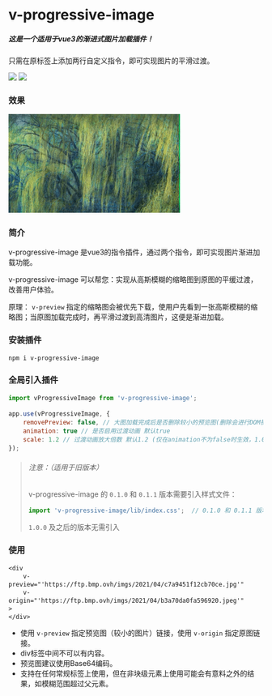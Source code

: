 # v-progressive-image

##### 这是一个适用于vue3的渐进式图片加载插件！

只需在原标签上添加两行自定义指令，即可实现图片的平滑过渡。

<a href="https://www.npmjs.com/package/v-progressive-image"><img src="https://img.shields.io/npm/v/v-progressive-image"></a> <img src="https://img.shields.io/badge/vue-3.x-brightgreen">

### 效果

![v-progressive-image](./v-progressive-image.gif)

### 简介

v-progressive-image 是vue3的指令插件，通过两个指令，即可实现图片渐进加载功能。

v-progressive-image 可以帮您：实现从高斯模糊的缩略图到原图的平缓过渡，改善用户体验。

原理： `v-preview` 指定的缩略图会被优先下载，使用户先看到一张高斯模糊的缩略图；当原图加载完成时，再平滑过渡到高清图片，这便是渐进加载。

### 安装插件

```
npm i v-progressive-image
```

### 全局引入插件

```javascript
import vProgressiveImage from 'v-progressive-image';
```

```javascript
app.use(vProgressiveImage, {
	removePreview: false, // 大图加载完成后是否删除较小的预览图(删除会进行DOM操作) 默认false
	animation: true // 是否启用过渡动画 默认true
    scale: 1.2 // 过渡动画放大倍数 默认1.2 (仅在animation不为false时生效，1.0.0及之后的版本支持)
});
```

> ###### 注意：（适用于旧版本）
>
> v-progressive-image 的 `0.1.0` 和 `0.1.1` 版本需要引入样式文件：
>
> ```javascript
> import 'v-progressive-image/lib/index.css';  // 0.1.0 和 0.1.1 版本需要引入样式文件
> ```
>
> `1.0.0` 及之后的版本无需引入

### 使用

```vue
<div
	v-preview="'https://ftp.bmp.ovh/imgs/2021/04/c7a9451f12cb70ce.jpg'"
	v-origin="'https://ftp.bmp.ovh/imgs/2021/04/b3a70da0fa596920.jpeg'"
>
</div>
```

- 使用 `v-preview` 指定预览图（较小的图片）链接，使用 `v-origin` 指定原图链接。
- div标签中间不可以有内容。
- 预览图建议使用Base64编码。
- 支持在任何常规标签上使用，但在非块级元素上使用可能会有意料之外的结果，如模糊范围超过父元素。